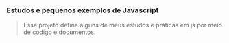 ### Estudos e pequenos exemplos de Javascript

> Esse projeto define alguns de meus estudos e práticas em js por meio de codigo e documentos.


